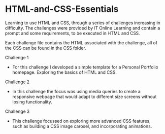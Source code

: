 # HTML-and-CSS-Essentials
Learning to use HTML and CSS, through a series of challenges increasing in difficulty. 
The challenges were provided by IT Online Learning and contain a prompt and some requirements, to be executed in HTML and CSS.

Each challenge file contains the HTML associated with the challenge, all of the CSS can be found in the CSS folder. 

Challenge 1
- For this challenge I developed a simple template for a Personal Portfolio homepage. Exploring the basics of HTML and CSS.

Challenge 2
- In this challenge the focus was using media queries to create a responsive webpage that would adapt to different size screens without losing functionality.

Challenge 3
- This challenge focussed on exploring more advanced CSS features, such as building a CSS image carosel, and incorporating animations.

